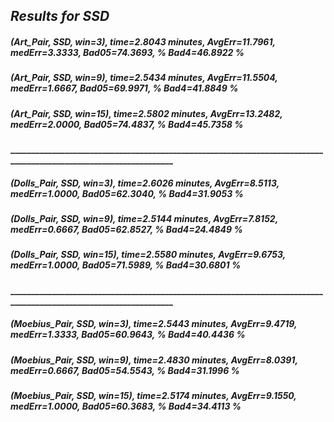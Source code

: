 ## _Results for SSD_
##### (Art_Pair, SSD, win=3), time=2.8043 minutes, AvgErr=11.7961, medErr=3.3333, Bad05=74.3693, % Bad4=46.8922 %
##### (Art_Pair, SSD, win=9), time=2.5434 minutes, AvgErr=11.5504, medErr=1.6667, Bad05=69.9971, % Bad4=41.8849 %
##### (Art_Pair, SSD, win=15), time=2.5802 minutes, AvgErr=13.2482, medErr=2.0000, Bad05=74.4837, % Bad4=45.7358 %
#### __________________________________________________________________________________________________________________
##### (Dolls_Pair, SSD, win=3), time=2.6026 minutes, AvgErr=8.5113, medErr=1.0000, Bad05=62.3040, % Bad4=31.9053 %
##### (Dolls_Pair, SSD, win=9), time=2.5144 minutes, AvgErr=7.8152, medErr=0.6667, Bad05=62.8527, % Bad4=24.4849 %
##### (Dolls_Pair, SSD, win=15), time=2.5580 minutes, AvgErr=9.6753, medErr=1.0000, Bad05=71.5989, % Bad4=30.6801 %
#### __________________________________________________________________________________________________________________
##### (Moebius_Pair, SSD, win=3), time=2.5443 minutes, AvgErr=9.4719, medErr=1.3333, Bad05=60.9643, % Bad4=40.4436 %
##### (Moebius_Pair, SSD, win=9), time=2.4830 minutes, AvgErr=8.0391, medErr=0.6667, Bad05=54.5543, % Bad4=31.1996 %
##### (Moebius_Pair, SSD, win=15), time=2.5174 minutes, AvgErr=9.1550, medErr=1.0000, Bad05=60.3683, % Bad4=34.4113 %
